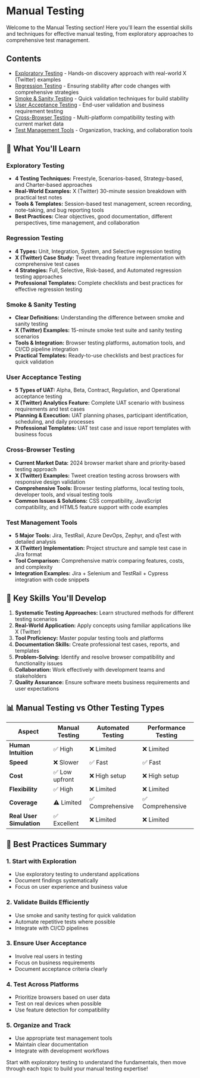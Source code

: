 # Manual Testing

Welcome to the Manual Testing section! Here you'll learn the essential skills and techniques for effective manual testing, from exploratory approaches to comprehensive test management.

## Contents

- [Exploratory Testing](01-exploratory-testing.md) - Hands-on discovery approach with real-world X (Twitter) examples
- [Regression Testing](02-regression-testing.md) - Ensuring stability after code changes with comprehensive strategies
- [Smoke & Sanity Testing](03-smoke-sanity-testing.md) - Quick validation techniques for build stability
- [User Acceptance Testing](04-user-acceptance-testing.md) - End-user validation and business requirement testing
- [Cross-Browser Testing](05-cross-browser-testing.md) - Multi-platform compatibility testing with current market data
- [Test Management Tools](06-test-management-tools.md) - Organization, tracking, and collaboration tools

## 🎯 What You'll Learn

### **Exploratory Testing**
- **4 Testing Techniques:** Freestyle, Scenarios-based, Strategy-based, and Charter-based approaches
- **Real-World Examples:** X (Twitter) 30-minute session breakdown with practical test notes
- **Tools & Templates:** Session-based test management, screen recording, note-taking, and bug reporting tools
- **Best Practices:** Clear objectives, good documentation, different perspectives, time management, and collaboration

### **Regression Testing**
- **4 Types:** Unit, Integration, System, and Selective regression testing
- **X (Twitter) Case Study:** Tweet threading feature implementation with comprehensive test cases
- **4 Strategies:** Full, Selective, Risk-based, and Automated regression testing approaches
- **Professional Templates:** Complete checklists and best practices for effective regression testing

### **Smoke & Sanity Testing**
- **Clear Definitions:** Understanding the difference between smoke and sanity testing
- **X (Twitter) Examples:** 15-minute smoke test suite and sanity testing scenarios
- **Tools & Integration:** Browser testing platforms, automation tools, and CI/CD pipeline integration
- **Practical Templates:** Ready-to-use checklists and best practices for quick validation

### **User Acceptance Testing**
- **5 Types of UAT:** Alpha, Beta, Contract, Regulation, and Operational acceptance testing
- **X (Twitter) Analytics Feature:** Complete UAT scenario with business requirements and test cases
- **Planning & Execution:** UAT planning phases, participant identification, scheduling, and daily processes
- **Professional Templates:** UAT test case and issue report templates with business focus

### **Cross-Browser Testing**
- **Current Market Data:** 2024 browser market share and priority-based testing approach
- **X (Twitter) Examples:** Tweet creation testing across browsers with responsive design validation
- **Comprehensive Tools:** Browser testing platforms, local testing tools, developer tools, and visual testing tools
- **Common Issues & Solutions:** CSS compatibility, JavaScript compatibility, and HTML5 feature support with code examples

### **Test Management Tools**
- **5 Major Tools:** Jira, TestRail, Azure DevOps, Zephyr, and qTest with detailed analysis
- **X (Twitter) Implementation:** Project structure and sample test case in Jira format
- **Tool Comparison:** Comprehensive matrix comparing features, costs, and complexity
- **Integration Examples:** Jira + Selenium and TestRail + Cypress integration with code snippets

## 🚀 Key Skills You'll Develop

1. **Systematic Testing Approaches:** Learn structured methods for different testing scenarios
2. **Real-World Application:** Apply concepts using familiar applications like X (Twitter)
3. **Tool Proficiency:** Master popular testing tools and platforms
4. **Documentation Skills:** Create professional test cases, reports, and templates
5. **Problem-Solving:** Identify and resolve browser compatibility and functionality issues
6. **Collaboration:** Work effectively with development teams and stakeholders
7. **Quality Assurance:** Ensure software meets business requirements and user expectations

## 📊 Manual Testing vs Other Testing Types

| Aspect | Manual Testing | Automated Testing | Performance Testing |
|--------|----------------|-------------------|-------------------|
| **Human Intuition** | ✅ High | ❌ Limited | ❌ Limited |
| **Speed** | ❌ Slower | ✅ Fast | ✅ Fast |
| **Cost** | ✅ Low upfront | ❌ High setup | ❌ High setup |
| **Flexibility** | ✅ High | ❌ Limited | ❌ Limited |
| **Coverage** | ⚠️ Limited | ✅ Comprehensive | ✅ Comprehensive |
| **Real User Simulation** | ✅ Excellent | ❌ Limited | ❌ Limited |

## 🎯 Best Practices Summary

### **1. Start with Exploration**
- Use exploratory testing to understand applications
- Document findings systematically
- Focus on user experience and business value

### **2. Validate Builds Efficiently**
- Use smoke and sanity testing for quick validation
- Automate repetitive tests where possible
- Integrate with CI/CD pipelines

### **3. Ensure User Acceptance**
- Involve real users in testing
- Focus on business requirements
- Document acceptance criteria clearly

### **4. Test Across Platforms**
- Prioritize browsers based on user data
- Test on real devices when possible
- Use feature detection for compatibility

### **5. Organize and Track**
- Use appropriate test management tools
- Maintain clear documentation
- Integrate with development workflows

Start with exploratory testing to understand the fundamentals, then move through each topic to build your manual testing expertise!

